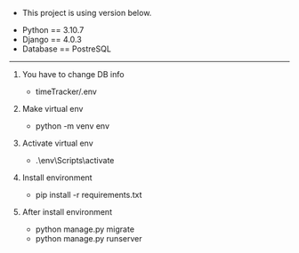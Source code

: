 - This project is using version below.

* Python == 3.10.7
* Django == 4.0.3
* Database == PostreSQL

---

1. You have to change DB info

   - timeTracker/.env

2. Make virtual env

   - python -m venv env

3. Activate virtual env

   - .\env\Scripts\activate

4. Install environment

   - pip install -r requirements.txt

5. After install environment
   - python manage.py migrate
   - python manage.py runserver
